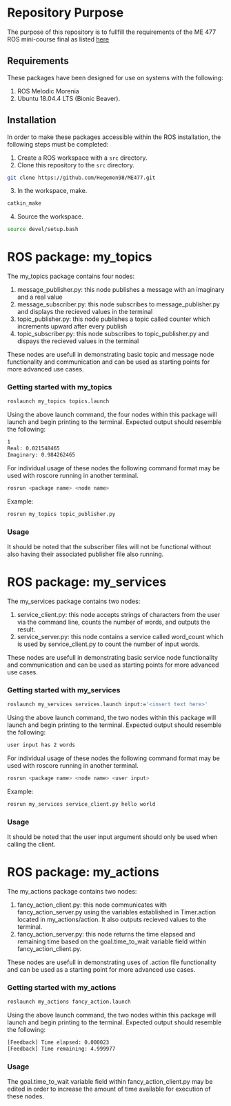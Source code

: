 # Repository Purpose
The purpose of this repository is to fullfill the requirements of the ME 477 ROS mini-course final as listed [here](http://ricopic.one/courses/robotics_mini_course/#final-project)

## Requirements
These packages have been designed for use on systems with the following:
1. ROS Melodic Morenia
2. Ubuntu 18.04.4 LTS (Bionic Beaver).

## Installation

In order to make these packages accessible within the ROS installation, the following steps must be completed:

1. Create a ROS workspace with a `src` directory.
2. Clone this repository to the `src` directory.
```bash
git clone https://github.com/Hegemon98/ME477.git
```
3. In the workspace, make.
```bash
catkin_make
```
4. Source the workspace.
```bash
source devel/setup.bash
```
# ROS package: my_topics
The my_topics package contains four nodes:
1. message_publisher.py: this node publishes a message with an imaginary and a real value
2. message_subscriber.py: this node subscribes to message_publisher.py and displays the recieved values in the terminal
3. topic_publisher.py: this node publishes a topic called counter which increments upward after every publish
4. topic_subscriber.py: this node subscribes to topic_publisher.py and dispays the recieved values in the terminal

These nodes are usefull in demonstrating basic topic and message node functionality and communication and can be used as starting points for more advanced use cases.
### Getting started with my_topics
```bash
roslaunch my_topics topics.launch
```
Using the above launch command, the four nodes within this package will launch and begin printing to the terminal. Expected output should resemble the following:
```bash
1
Real: 0.021548465
Imaginary: 0.984262465
```
For individual usage of these nodes the following command format may be used with roscore running in another terminal.
```bash
rosrun <package name> <node name>
```
Example:
```bash
rosrun my_topics topic_publisher.py
```
### Usage
It should be noted that the subscriber files will not be functional without also having their associated publisher file also running.

# ROS package: my_services
The my_services package contains two nodes:
1. service_client.py: this node accepts strings of characters from the user via the command line, counts the number of words, and outputs the result.
2. service_server.py: this node contains a service called word_count which is used by service_client.py to count the number of input words. 

These nodes are usefull in demonstrating basic service node functionality and communication and can be used as starting points for more advanced use cases.
### Getting started with my_services
```bash
roslaunch my_services services.launch input:='<insert text here>'
```
Using the above launch command, the two nodes within this package will launch and begin printing to the terminal. Expected output should resemble the following:
```bash
user input has 2 words
```
For individual usage of these nodes the following command format may be used with roscore running in another terminal.
```bash
rosrun <package name> <node name> <user input>
```
Example:
```bash
rosrun my_services service_client.py hello world
```
### Usage
It should be noted that the user input argument should only be used when calling the client.

# ROS package: my_actions
The my_actions package contains two nodes:
1. fancy_action_client.py: this node communicates with fancy_action_server.py using the variables established in Timer.action located in my_actions/action. It also outputs recieved values to the terminal.
2. fancy_action_server.py: this node returns the time elapsed and remaining time based on the goal.time_to_wait variable field within fancy_action_client.py. 

These nodes are usefull in demonstrating uses of .action file functionality and can be used as a starting point for more advanced use cases.
### Getting started with my_actions
```bash
roslaunch my_actions fancy_action.launch
```
Using the above launch command, the two nodes within this package will launch and begin printing to the terminal. Expected output should resemble the following:
```bash
[Feedback] Time elapsed: 0.000023
[Feedback] Time remaining: 4.999977
```
### Usage
The goal.time_to_wait variable field within fancy_action_client.py may be edited in order to increase the amount of time available for execution of these nodes. 
